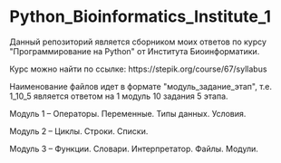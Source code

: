 # Python_Bioinformatics_Institute_1
Данный репозиторий является сборником моих ответов по курсу "Программирование на Python" от Института Биоинформатики.
<p>Курс можно найти по ссылке: https://stepik.org/course/67/syllabus
<p>Наименование файлов идет в формате "модуль_задание_этап", т.е. 1_10_5 является ответом на 1 модуль 10 задания 5 этапа.
<p>Модуль 1 – Операторы. Переменные. Типы данных. Условия.
<p>Модуль 2 – Циклы. Строки. Списки.
<p>Модуль 3 – Функции. Словари. Интерпретатор. Файлы. Модули.
